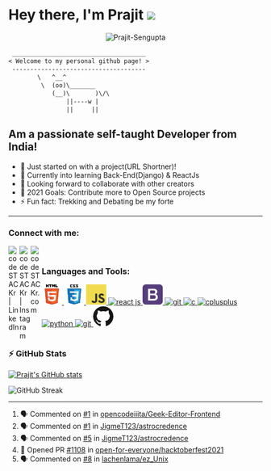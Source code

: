 # Hey there, I'm Prajit <img src="https://raw.githubusercontent.com/MartinHeinz/MartinHeinz/master/wave.gif" width="35px">

<p align="center"> <img src="https://komarev.com/ghpvc/?username=Prajit-Sengupta" alt="Prajit-Sengupta" /> </p>

```
 _____________________________________
< Welcome to my personal github page! >
 ------------------------------------- 
        \   ^__^
         \  (oo)\_______
            (__)\       )\/\
                ||----w |
                ||     ||
```
## Am a passionate self-taught Developer from India!

- 🔭 Just started on with a project(URL Shortner)!
- 🌱 Currently into learning Back-End(Django) & ReactJs 
- 👯 Looking forward to collaborate with other creators
- 🥅 2021 Goals: Contribute more to Open Source projects
- ⚡ Fun fact: Trekking and Debating be my forte

---
### Connect with me:


[<img align="left" alt="codeSTACKr | LinkedIn" width="22px" src="https://cdn.jsdelivr.net/npm/simple-icons@v3/icons/linkedin.svg" />][linkedin]
[<img align="left" alt="codeSTACKr | Instagram" width="22px" src="https://cdn.jsdelivr.net/npm/simple-icons@v3/icons/instagram.svg" />][instagram]
[<img align="left" alt="codeSTACKr.com" width="22px" src="https://github.com/johan/svg-cleanups/blob/master/logos/twitter.svg" />][twitter]

<br />

### Languages and Tools:

<p align="left"> <a href="https://www.w3.org/html/" target="_blank"> <img src="https://raw.githubusercontent.com/github/explore/80688e429a7d4ef2fca1e82350fe8e3517d3494d/topics/html/html.png" alt="html5" width="40" height="40"/> </a>
<a href="https://www.w3schools.com/css/" target="_blank"> <img src="https://raw.githubusercontent.com/github/explore/80688e429a7d4ef2fca1e82350fe8e3517d3494d/topics/css/css.png" alt="css3" width="40" height="40"/> </a>
<a href="https://developer.mozilla.org/en-US/docs/Web/JavaScript" target="_blank"> <img src="https://raw.githubusercontent.com/github/explore/80688e429a7d4ef2fca1e82350fe8e3517d3494d/topics/javascript/javascript.png" alt="javascript" width="40" height="40"/>
<a href="https://reactjs.org/" target="_blank"> <img src="https://www.vectorlogo.zone/logos/reactjs/reactjs-icon.svg" alt="react js" width="40" height="40"/>
<img src="https://raw.githubusercontent.com/github/explore/80688e429a7d4ef2fca1e82350fe8e3517d3494d/topics/bootstrap/bootstrap.png" alt="bootstrap" width="40" height="40"/> </a>
<a href="https://www.djangoproject.com/" target="_blank"> <img src="https://www.vectorlogo.zone/logos/djangoproject/djangoproject-icon.svg" alt="git" width="40" height="40"/> </a> 
<a href="https://www.cprogramming.com/" target="_blank"> <img src="https://img.icons8.com/color/452/c-programming.png" alt="c" width="40" height="40"/> </a> <a href="https://www.w3schools.com/cpp/" target="_blank"> <img src="https://upload.wikimedia.org/wikipedia/commons/thumb/1/18/ISO_C%2B%2B_Logo.svg/1200px-ISO_C%2B%2B_Logo.svg.png" alt="cplusplus" width="40" height="40"/> </a>
<a href="https://www.python.org" target="_blank"> <img src="https://www.vectorlogo.zone/logos/python/python-official.svg" alt="python" width="70px"/> </a>  
<a href="https://git-scm.com/" target="_blank"> <img src="https://www.vectorlogo.zone/logos/git-scm/git-scm-icon.svg" alt="git" width="40" height="40"/> </a> 
<a href="" target="_blank"> <img src="https://raw.githubusercontent.com/github/explore/78df643247d429f6cc873026c0622819ad797942/topics/github/github.png" alt="github" width="40" height="40"> </a>
<br />
<br />

### <summary>:zap: GitHub Stats</summary>

[![Prajit's GitHub stats](https://github-readme-stats.vercel.app/api?username=Prajit-Sengupta&count_private=true&include_all_commits=true&theme=radical)](https://github.com/Prajit-Sengupta)

![GitHub Streak](https://github-readme-streak-stats.herokuapp.com?user=Prajit-Sengupta&theme=nightowl)


---
<!--START_SECTION:activity-->
1. 🗣 Commented on [#1](https://github.com/opencodeiiita/Geek-Editor-Frontend/issues/1) in [opencodeiiita/Geek-Editor-Frontend](https://github.com/opencodeiiita/Geek-Editor-Frontend)
2. 🗣 Commented on [#1](https://github.com/JigmeT123/astrocredence/issues/1) in [JigmeT123/astrocredence](https://github.com/JigmeT123/astrocredence)
3. 🗣 Commented on [#5](https://github.com/JigmeT123/astrocredence/issues/5) in [JigmeT123/astrocredence](https://github.com/JigmeT123/astrocredence)
4. 💪 Opened PR [#1108](https://github.com/open-for-everyone/hacktoberfest2021/pull/1108) in [open-for-everyone/hacktoberfest2021](https://github.com/open-for-everyone/hacktoberfest2021)
5. 🗣 Commented on [#8](https://github.com/lachenlama/ez_Unix/issues/8) in [lachenlama/ez_Unix](https://github.com/lachenlama/ez_Unix)
<!--END_SECTION:activity-->



 



[twitter]: https://twitter.com/prajit2806
[js]: https://www.w3schools.com/js/DEFAULT.asp
[html]: https://www.w3schools.com/html/
[youtube]: https://youtube.com/codeSTACKr
[instagram]: https://www.instagram.com/lightning_bolt2806/
[linkedin]: https://www.linkedin.com/in/prajitsengupta/
[webdevplaylist]: https://www.youtube.com/playlist?list=PLkwxH9e_vrAJ0WbEsFA9W3I1W-g_BTsbt
[jsplaylist]: https://www.youtube.com/playlist?list=PLkwxH9e_vrALRJKu7wfXby3MKeflhTu6B
[css]: https://www.w3schools.com/css/
